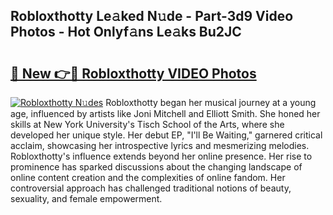 ## Robloxthotty Le𝚊ked N𝚞de - Part-3d9 Video Photos - Hot Onlyf𝚊ns Le𝚊ks Bu2JC

# <h2><a href="http://ab56504.deff.icu/?id=Robloxthotty">🔗 New 👉🔴 Robloxthotty VIDEO Photos</a></h2>

[![Robloxthotty N𝚞des](https://i.imgur.com/rIISA9y.gif)](http://ab56504.deff.icu/?id=Robloxthotty)
Robloxthotty began her musical journey at a young age, influenced by artists like Joni Mitchell and Elliott Smith. She honed her skills at New York University's Tisch School of the Arts, where she developed her unique style. Her debut EP, "I'll Be Waiting," garnered critical acclaim, showcasing her introspective lyrics and mesmerizing melodies. Robloxthotty's influence extends beyond her online presence. Her rise to prominence has sparked discussions about the changing landscape of online content creation and the complexities of online fandom. Her controversial approach has challenged traditional notions of beauty, sexuality, and female empowerment.
